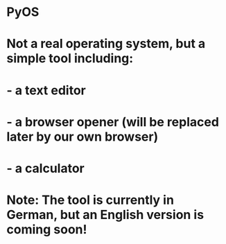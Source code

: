 # PyOS
# Not a real operating system, but a simple tool including:
#   - a text editor
#   - a browser opener (will be replaced later by our own browser)
#   - a calculator
# Note: The tool is currently in German, but an English version is coming soon!
